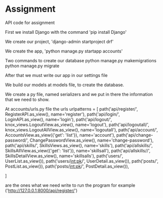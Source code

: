 # Assignment
API code for assignment


First we install Django with the command 'pip install Django'


We create our project, 'django-admin startproject drf'

We create the app, 'python manage.py startapp accounts'

Two commands to create our database
python manage.py makemigrations
python manage.py migrate 

After that we must write our app in our settings file

We build our models at models file, to create the database.

We create a py file, named serializers and we put in there the information that we need to show.


At accounts/urls.py file the urls urlpatterns = [
    path('api/register/', RegisterAPI.as_view(), name='register'),
    path('api/login/', LoginAPI.as_view(), name='login'),
    path('api/logout/', knox_views.LogoutView.as_view(), name='logout'),
    path('api/logoutall/', knox_views.LogoutAllView.as_view(), name='logoutall'),
    path('api/account/', AccountsView.as_view({'get': 'list'}), name='account'),
    path('api/change-password/', ChangePasswordView.as_view(), name='change-password'),
    path('api/skills/', SkillsViews.as_view(), name='skills'),
    path('api/allskills/', SkillsAllView.as_view({'get': 'list'}), name='skillsall'),
    path('api/allskills/<pk>/', SkillsDetailView.as_view(), name='skillsalls'),
    path('users/', UserList.as_view()),
    path('users/<int:pk>/', UserDetail.as_view()),
    path('posts/', PostList.as_view()),
    path('posts/<int:pk>/', PostDetail.as_view()),

]
  
  are the ones what we need write to run the program 
  for example ('http://127.0.0.1:8000/api/register/')
  
  
  

